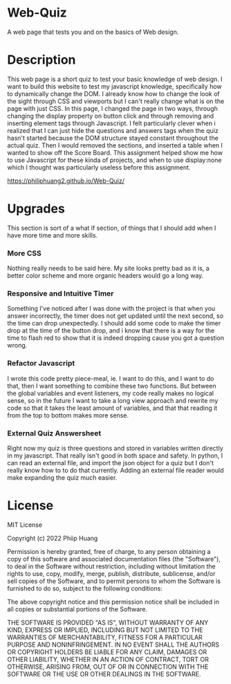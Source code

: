 # Web-Quiz
A web page that tests you and on the basics of Web design.

# Description

This web page is a short quiz to test your basic knowledge of web design.  I want to build this website to test my javascript knowledge, specifically how to dynamically change the DOM.  I already know how to change the look of the sight through CSS and viewports but I can't really change what is on the page with just CSS.  In this page, I changed the page in two ways, through changing the display property on button click and through removing and inserting element tags through Javascript.  I felt particularly clever when i realized that I can just hide the questions and answers tags when the quiz hasn't started because the DOM structure stayed constant throughout the actual quiz.  Then I would removed the sections, and inserted a table when I wanted to show off the Score Board.  This assignment helped show me how to use Javascript for these kinda of projects, and when to use display:none which I thought was particularly useless before this assignment.  

https://philiphuang2.github.io/Web-Quiz/

# Upgrades

This section is sort of a what if section, of things that I should add when I have more time and more skills.

### More CSS

Nothing really needs to be said here.  My site looks pretty bad as it is, a better color scheme and more organic headers would go a long way.

### Responsive and Intuitive Timer

Something I've noticed after I was done with the project is that when you answer incorrectly, the timer does not get updated until the next second, so the time can drop unexpectedly.  I should add some code to make the timer drop at the time of the button drop, and i know that there is a way for the time to flash red to show that it is indeed dropping cause you got a question wrong.

### Refactor Javascript
I wrote this code pretty piece-meal, ie. I want to do this, and I want to do that, then I want something to combine these two functions.  But between the global variables and event listeners, my code really makes no logical sense, so in the future I want to take a long view approach and rewrite my code so that it takes the least amount of variables, and that that reading it from the top to bottom makes more sense.

### External Quiz Answersheet

Right now my quiz is three questions and stored in variables written directly in my javascript.  That really isn't good in both space and safety.  In python, I can read an external file, and import the json object for a quiz but I don't really know how to to do that currently.  Adding an external file reader would make expanding the quiz much easier.



#  License

MIT License

Copyright (c) 2022 Phiip Huang

Permission is hereby granted, free of charge, to any person obtaining a copy
of this software and associated documentation files (the "Software"), to deal
in the Software without restriction, including without limitation the rights
to use, copy, modify, merge, publish, distribute, sublicense, and/or sell
copies of the Software, and to permit persons to whom the Software is
furnished to do so, subject to the following conditions:

The above copyright notice and this permission notice shall be included in all
copies or substantial portions of the Software.

THE SOFTWARE IS PROVIDED "AS IS", WITHOUT WARRANTY OF ANY KIND, EXPRESS OR
IMPLIED, INCLUDING BUT NOT LIMITED TO THE WARRANTIES OF MERCHANTABILITY,
FITNESS FOR A PARTICULAR PURPOSE AND NONINFRINGEMENT. IN NO EVENT SHALL THE
AUTHORS OR COPYRIGHT HOLDERS BE LIABLE FOR ANY CLAIM, DAMAGES OR OTHER
LIABILITY, WHETHER IN AN ACTION OF CONTRACT, TORT OR OTHERWISE, ARISING FROM,
OUT OF OR IN CONNECTION WITH THE SOFTWARE OR THE USE OR OTHER DEALINGS IN THE
SOFTWARE.